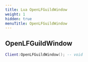 ```yaml
---
title: Lua OpenLFGuildWindow
weight: 1
hidden: true
menuTitle: OpenLFGuildWindow
---
```

## OpenLFGuildWindow
```lua
Client:OpenLFGuildWindow(); -- void
```